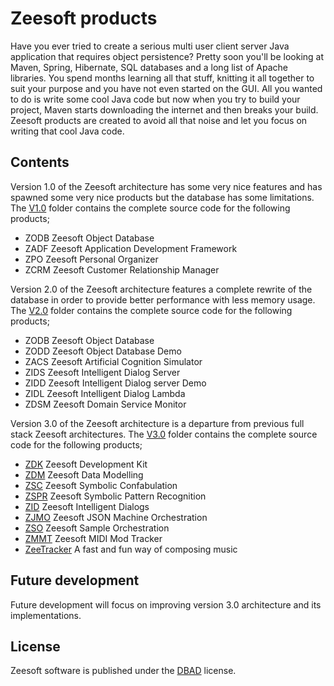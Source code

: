 Zeesoft products
================
Have you ever tried to create a serious multi user client server Java application that requires object persistence?
Pretty soon you'll be looking at Maven, Spring, Hibernate, SQL databases and a long list of Apache libraries.
You spend months learning all that stuff, knitting it all together to suit your purpose and you have not even started on the GUI.
All you wanted to do is write some cool Java code but now when you try to build your project, 
Maven starts downloading the internet and then breaks your build.
Zeesoft products are created to avoid all that noise and let you focus on writing that cool Java code.
 
Contents
--------
Version 1.0 of the Zeesoft architecture has some very nice features and has spawned some very nice products but the database has some limitations.
The <a href="https://github.com/DyzLecticus/Zeesoft/tree/master/V1.0">V1.0</a> folder contains the complete source code for the following products;
  * ZODB Zeesoft Object Database
  * ZADF Zeesoft Application Development Framework
  * ZPO	 Zeesoft Personal Organizer
  * ZCRM Zeesoft Customer Relationship Manager
 
Version 2.0 of the Zeesoft architecture features a complete rewrite of the database in order to provide better performance with less memory usage.
The <a href="https://github.com/DyzLecticus/Zeesoft/tree/master/V2.0">V2.0</a> folder contains the complete source code for the following products;
 * ZODB Zeesoft Object Database
 * ZODD Zeesoft Object Database Demo
 * ZACS Zeesoft Artificial Cognition Simulator
 * ZIDS Zeesoft Intelligent Dialog Server
 * ZIDD Zeesoft Intelligent Dialog server Demo
 * ZIDL Zeesoft Intelligent Dialog Lambda
 * ZDSM Zeesoft Domain Service Monitor

Version 3.0 of the Zeesoft architecture is a departure from previous full stack Zeesoft architectures.
The <a href="https://github.com/DyzLecticus/Zeesoft/tree/master/V3.0">V3.0</a> folder contains the complete source code for the following products;  
 * [ZDK](https://github.com/DyzLecticus/Zeesoft/blob/master/V3.0/ZDK/) Zeesoft Development Kit  
 * [ZDM](https://github.com/DyzLecticus/Zeesoft/blob/master/V3.0/ZDM/) Zeesoft Data Modelling  
 * [ZSC](https://github.com/DyzLecticus/Zeesoft/blob/master/V3.0/ZSC/) Zeesoft Symbolic Confabulation  
 * [ZSPR](https://github.com/DyzLecticus/Zeesoft/blob/master/V3.0/ZSPR/) Zeesoft Symbolic Pattern Recognition  
 * [ZID](https://github.com/DyzLecticus/Zeesoft/blob/master/V3.0/ZID/) Zeesoft Intelligent Dialogs  
 * [ZJMO](https://github.com/DyzLecticus/Zeesoft/blob/master/V3.0/ZJMO/) Zeesoft JSON Machine Orchestration  
 * [ZSO](https://github.com/DyzLecticus/Zeesoft/blob/master/V3.0/ZSO/) Zeesoft Sample Orchestration  
 * [ZMMT](https://github.com/DyzLecticus/Zeesoft/blob/master/V3.0/ZMMT/) Zeesoft MIDI Mod Tracker
 * [ZeeTracker](https://github.com/DyzLecticus/Zeesoft/blob/master/ZeeTracker/) A fast and fun way of composing music
 
Future development
------------------
Future development will focus on improving version 3.0 architecture and its implementations.
  
License
-------
Zeesoft software is published under the <a href="http://www.dbad-license.org/">DBAD</a> license.
